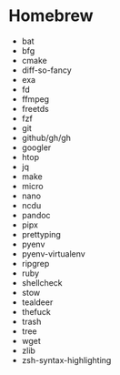 # Homebrew

- bat
- bfg
- cmake
- diff-so-fancy
- exa
- fd
- ffmpeg
- freetds
- fzf
- git
- github/gh/gh
- googler
- htop
- jq
- make
- micro
- nano
- ncdu
- pandoc
- pipx
- prettyping
- pyenv
- pyenv-virtualenv
- ripgrep
- ruby
- shellcheck
- stow
- tealdeer
- thefuck
- trash
- tree
- wget
- zlib
- zsh-syntax-highlighting
